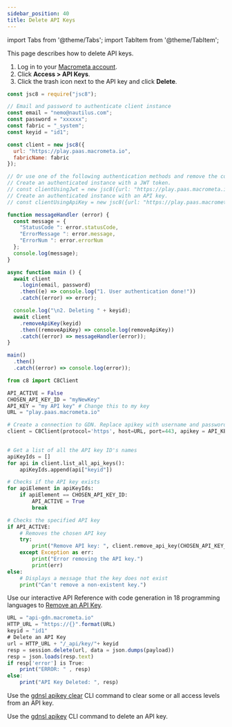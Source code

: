 ```yaml
---
sidebar_position: 40
title: Delete API Keys
---
```


import Tabs from '@theme/Tabs';
import TabItem from '@theme/TabItem';

This page describes how to delete API keys.

<Tabs groupId="operating-systems">
<TabItem value="console" label="Web Console">

1. Log in to your [Macrometa account](https://auth-play.macrometa.io/).
1. Click **Access > API Keys**.
1. Click the trash icon next to the API key and click **Delete**.

</TabItem>
<TabItem value="js" label="Javascript">

```js
const jsc8 = require("jsc8");

// Email and password to authenticate client instance
const email = "nemo@nautilus.com";
const password = "xxxxxx";
const fabric = "_system";
const keyid = "id1";

const client = new jsc8({
  url: "https://play.paas.macrometa.io",
  fabricName: fabric
});

// Or use one of the following authentication methods and remove the commenting.
// Create an authenticated instance with a JWT token.
// const clientUsingJwt = new jsc8({url: "https://play.paas.macrometa.io" , token: "XXXX" , fabricName: fabric});
// Create an authenticated instance with an API key.
// const clientUsingApiKey = new jsc8({url: "https://play.paas.macrometa.io" , apiKey: "XXXX" , fabricName: fabric });

function messageHandler (error) {
  const message = {
    "StatusCode ": error.statusCode,
    "ErrorMessage ": error.message,
    "ErrorNum ": error.errorNum
  };
  console.log(message);
}

async function main () {
  await client
    .login(email, password)
    .then((e) => console.log("1. User authentication done!"))
    .catch((error) => error);

  console.log("\n2. Deleting " + keyid);
  await client
    .removeApiKey(keyid)
    .then((removeApiKey) => console.log(removeApiKey))
    .catch((error) => messageHandler(error));
}

main()
  .then()
  .catch((error) => console.log(error));
```

</TabItem>
<TabItem value="py" label="Python">

```py
from c8 import C8Client

API_ACTIVE = False
CHOSEN_API_KEY_ID = "myNewKey"
API_KEY = "my API key" # Change this to my key
URL = "play.paas.macrometa.io"

# Create a connection to GDN. Replace apikey with username and password if needed
client = C8Client(protocol='https', host=URL, port=443, apikey = API_KEY)

                        
# Get a list of all the API key ID's names
apiKeyIds = []
for api in client.list_all_api_keys():
    apiKeyIds.append(api["keyid"])

# Checks if the API key exists
for apiElement in apiKeyIds:
    if apiElement == CHOSEN_API_KEY_ID:
        API_ACTIVE = True
        break

# Checks the specified API key
if API_ACTIVE:
    # Removes the chosen API key
    try:
        print("Remove API key: ", client.remove_api_key(CHOSEN_API_KEY_ID))
    except Exception as err:
        print("Error removing the API key.")
        print(err)
else:
    # Displays a message that the key does not exist
    print("Can't remove a non-existent key.")
```

</TabItem>
<TabItem value="RA" label="REST API">

Use our interactive API Reference with code generation in 18 programming languages to [Remove an API Key](https://www.macrometa.com/docs/api#/operations/RemoveApiKey).

```js
URL = "api-gdn.macrometa.io"
HTTP_URL = "https://{}".format(URL)
keyid = "id1"
# Delete an API Key
url = HTTP_URL + "/_api/key/"+ keyid
resp = session.delete(url, data = json.dumps(payload))
resp = json.loads(resp.text)
if resp['error'] is True:
    print("ERROR: " , resp)
else:
    print("API Key Deleted: ", resp)
```

</TabItem>
<TabItem value="cli" label="CLI">

Use the [gdnsl apikey clear](../../cli/api-key-cli#gdnsl-apikey-clear) CLI command to clear some or all access levels from an API key.

Use the [gdnsl apikey](../../cli/api-key-cli) CLI command to delete an API key.

</TabItem>
</Tabs>

